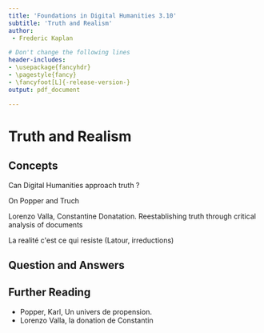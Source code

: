 ```yaml
---
title: 'Foundations in Digital Humanities 3.10'
subtitle: 'Truth and Realism'
author:
 - Frederic Kaplan

# Don't change the following lines
header-includes:
- \usepackage{fancyhdr}
- \pagestyle{fancy}
- \fancyfoot[L]{-release-version-}
output: pdf_document

---
```


# Truth and Realism



## Concepts

Can Digital Humanities approach truth ?

On Popper and Truch

Lorenzo Valla, Constantine Donatation. Reestablishing truth through critical analysis of documents



La realité c'est ce qui resiste (Latour, irreductions)



## Question and Answers 



## Further Reading

- Popper, Karl, Un univers de propension. 
- Lorenzo Valla, la donation de Constantin